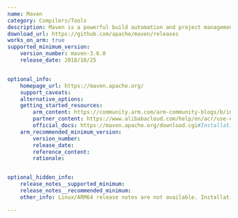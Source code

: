 ```yaml
---
name: Maven 
category: Compilers/Tools
description: Maven is a powerful build automation and project management tool primarily used in Java-based projects. Still, it can also be utilized with other programming languages and developed by the Apache Software Foundation.
download_url: https://github.com/apache/maven/releases
works_on_arm: true
supported_minimum_version:
    version_number: maven-3.6.0
    release_date: 2018/10/25


optional_info:
    homepage_url: https://maven.apache.org/
    support_caveats:
    alternative_options:
    getting_started_resources:
        arm_content: https://community.arm.com/arm-community-blogs/b/infrastructure-solutions-blog/posts/microsoft-azure-preview-now-available-for-arm-neoverse
        partner_content: https://www.alibabacloud.com/help/en/acr/use-cases/build-and-push-multi-schema-images-locally-to-container-mirroring-service
        official_docs: https://maven.apache.org/download.cgi#Installation
    arm_recommended_minimum_version:
        version_number:
        release_date:
        reference_content:
        rationale: 


optional_hidden_info:
    release_notes__supported_minimum: 
    release_notes__recommended_minimum:
    other_info: Linux/ARM64 release notes are not available. Installation and testing are done via the [tar archive](https://github.com/apache/maven/releases/tag/maven-3.6.0).

---
```

